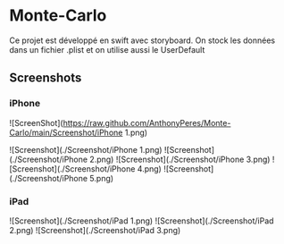 # Monte-Carlo

Ce projet est développé en swift avec storyboard.
On stock les données dans un fichier .plist et on utilise aussi le UserDefault

## Screenshots 

### iPhone

![ScreenShot](https://raw.github.com/AnthonyPeres/Monte-Carlo/main/Screenshot/iPhone 1.png)

![Screenshot](./Screenshot/iPhone 1.png)
![Screenshot](./Screenshot/iPhone 2.png)
![Screenshot](./Screenshot/iPhone 3.png)
![Screenshot](./Screenshot/iPhone 4.png)
![Screenshot](./Screenshot/iPhone 5.png)

### iPad

![Screenshot](./Screenshot/iPad 1.png)
![Screenshot](./Screenshot/iPad 2.png)
![Screenshot](./Screenshot/iPad 3.png)
